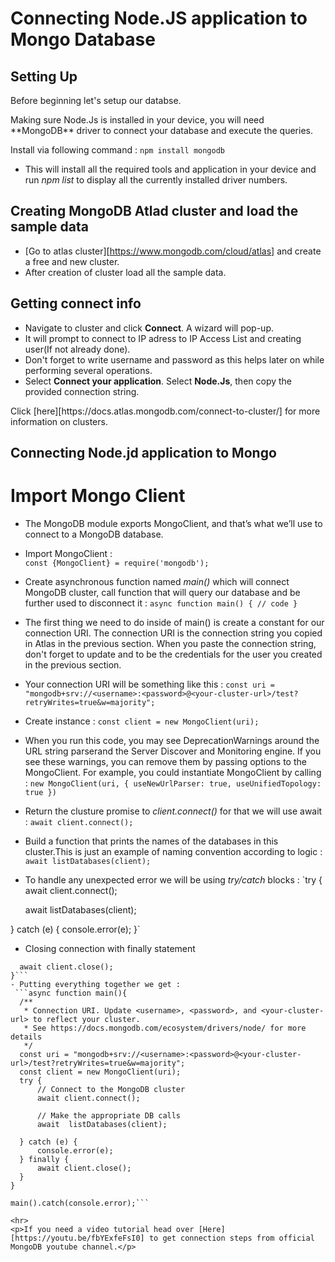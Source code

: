# Connecting Node.JS application to Mongo Database

## Setting Up
<p>Before beginning let's setup our databse.</p>
<p>Making sure Node.Js is installed in your device, you will need **MongoDB** driver to connect your database and execute the queries.</p>

Install via following command : 
  ```npm install mongodb```

- This will install all the required tools and application in your device and run *npm list* to display all the currently installed driver numbers.

## Creating MongoDB Atlad cluster and load the sample data
- [Go to atlas cluster][https://www.mongodb.com/cloud/atlas] and create a free and new cluster.
- After creation of cluster load all the sample data.

## Getting connect info
- Navigate to cluster and click **Connect**. A wizard will pop-up.
- It will prompt to connect to IP adress to IP Access List and creating user(If not already done).
- Don't forget to write username and password as this helps later on while performing several operations.
- Select **Connect your application**. Select **Node.Js**, then copy the provided connection string.

<p>Click [here][https://docs.atlas.mongodb.com/connect-to-cluster/] for more information on clusters.</p> 

## Connecting Node.jd application to Mongo
 # Import Mongo Client
 - The MongoDB module exports MongoClient, and that’s what we’ll use to connect to a MongoDB database.
 - Import MongoClient :   
     ```const {MongoClient} = require('mongodb');```
 - Create asynchronous function named *main()* which will connect MongoDB cluster, call function that will query our database and be further used to disconnect it : 
       ```async function main() {
	// code
  }``` 
 - The first thing we need to do inside of main() is create a constant for our connection URI. The connection URI is the connection string you copied in Atlas in the previous section. When you paste the connection string, don't forget to update <username> and <password> to be the credentials for the user you created in the previous section. 
 - Your connection URI will be something like this : 
  ```const uri = "mongodb+srv://<username>:<password>@<your-cluster-url>/test?retryWrites=true&w=majority";```
 - Create instance :
  ```const client = new MongoClient(uri);```
 - When you run this code, you may see DeprecationWarnings around the URL string parserand the Server Discover and Monitoring engine. If you see these warnings, you can remove them by passing options to the MongoClient. For example, you could instantiate MongoClient by calling : 
  ```new MongoClient(uri, { useNewUrlParser: true, useUnifiedTopology: true })```
 - Return the clusture promise to *client.connect()* for that we will use await : 
  ```await client.connect();```
 - Build a function that prints the names of the databases in this cluster.This is just an example of naming convention according to logic : 
  ```await listDatabases(client);```
 - To handle any unexpected error we will be using *try/catch* blocks :
    `try {
      await client.connect();

      await listDatabases(client);
 
  } catch (e) {
      console.error(e);
  }`
	
 - Closing connection with finally statement
  ```finally {
    await client.close();
}```
 - Putting everything together we get :   
   ```async function main(){
    /**
     * Connection URI. Update <username>, <password>, and <your-cluster-url> to reflect your cluster.
     * See https://docs.mongodb.com/ecosystem/drivers/node/ for more details
     */
    const uri = "mongodb+srv://<username>:<password>@<your-cluster-url>/test?retryWrites=true&w=majority";
    const client = new MongoClient(uri);
    try {
        // Connect to the MongoDB cluster
        await client.connect();
 
        // Make the appropriate DB calls
        await  listDatabases(client);
 
    } catch (e) {
        console.error(e);
    } finally {
        await client.close();
    }
}

main().catch(console.error);```

  <hr>
  <p>If you need a video tutorial head over [Here][https://youtu.be/fbYExfeFsI0] to get connection steps from official MongoDB youtube channel.</p>
